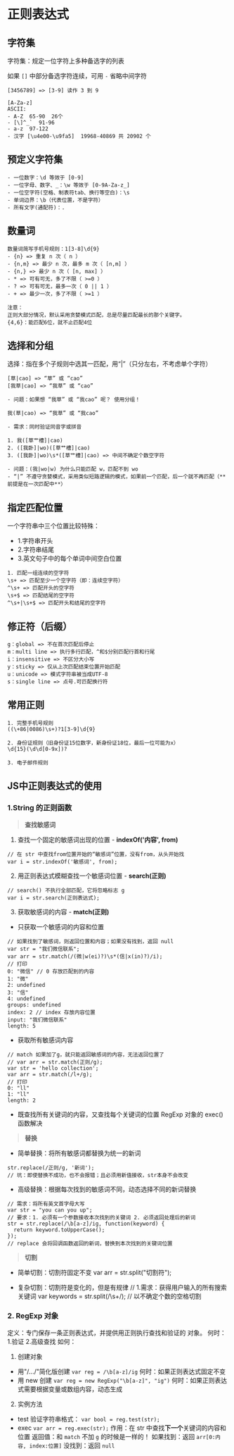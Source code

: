 # 正则表达式

## 字符集

字符集：规定一位字符上多种备选字的列表

如果 `[]` 中部分备选字符连续，可用 `-` 省略中间字符

```
[3456789] => [3-9] 读作 3 到 9

[A-Za-z]
ASCII: 
- A-Z  65-90  26个
- [\]^_`  91-96
- a-z  97-122
- 汉字 [\u4e00-\u9fa5]  19968-40869 共 20902 个  
```

## 预定义字符集

```
- 一位数字：\d 等效于 [0-9]
- 一位字母、数字、_：\w 等效于 [0-9A-Za-z_]
- 一位空字符(空格、制表符tab、换行等空白)：\s
- 单词边界：\b（代表位置，不是字符）
- 所有文字(通配符)：.
```

## 数量词

```
数量词简写手机号规则：1[3-8]\d{9}
- {n} => 重复 n 次（ n ）
- {n,m} => 最少 n 次，最多 m 次（ [n,m] ）
- {n,} => 最少 n 次（ [n, max] ）
- * => 可有可无，多了不限（ >=0 ）
- ? => 可有可无，最多一次（ 0 || 1 ）
- + => 最少一次，多了不限（ >=1 ）

注意：
正则大部分情况，默认采用贪婪模式匹配，总是尽量匹配最长的那个关键字。
{4,6}：能匹配6位，就不止匹配4位
```

## 选择和分组

选择：指在多个子规则中选其一匹配，用“|”（只分左右，不考虑单个字符）

```
[草|cao] => “草” 或 “cao”
[我草|cao] => “我草” 或 “cao”

- 问题：如果想 “我草” 或 “我cao” 呢？ 使用分组！

我(草|cao) => “我草” 或 “我cao”

- 需求：同时验证同音字或拼音

1. 我([草艹槽]|cao)
2. ([我卧]|wo)([草艹槽]|cao)
3. ([我卧]|wo)\s*([草艹槽]|cao) => 中间不确定个数空字符

- 问题：(我|wo|w) 为什么只能匹配 w，匹配不到 wo
- “|” 不遵守贪婪模式，采用类似短路逻辑的模式，如果前一个匹配，后一个就不再匹配（**前提是在一次匹配中**）
```

## 指定匹配位置

一个字符串中三个位置比较特殊：
- 1.字符串开头
- 2.字符串结尾
- 3.英文句子中的每个单词中间空白位置

```
1. 匹配一组连续的空字符
\s+ => 匹配至少一个空字符（即：连续空字符）
^\s+ => 匹配开头的空字符
\s+$ => 匹配结尾的空字符
^\s+|\s+$ => 匹配开头和结尾的空字符
```

## 修正符（后缀）

```
g：global => 不在首次匹配后停止
m：multi line => 执行多行匹配，^和$分别匹配行首和行尾
i：insensitive => 不区分大小写
y：sticky => 仅从上次匹配结束位置开始匹配
u：unicode => 模式字符串被当成UTF-8
s：single line => 点号.可匹配换行符
```

## 常用正则

```
1. 完整手机号规则
((\+86|0086)\s+)?1[3-9]\d{9}

2. 身份证规则（旧身份证15位数字，新身份证18位，最后一位可能为x）
\d{15}(\d\d[0-9x])?

3. 电子邮件规则

```

## JS中正则表达式的使用

### 1.String 的正则函数

> **查找敏感词**
1. 查找一个固定的敏感词出现的位置 - **indexOf('内容', from)**
```
// 在 str 中查找from位置开始的“敏感词”位置，没有from，从头开始找
var i = str.indexOf('敏感词', from);
``` 
2. 用正则表达式模糊查找一个敏感词位置 - **search(正则)**
```
// search() 不执行全部匹配，它将忽略标志 g
var i = str.search(正则表达式);
```
3. 获取敏感词的内容 - **match(正则)**
* 只获取一个敏感词的内容和位置
```
// 如果找到了敏感词，则返回位置和内容；如果没有找到，返回 null
var str = "我们微信联系";
var arr = str.match(/(微|w(ei)?)\s*(信|x(in)?)/i);
// 打印
0: "微信" // 0 存放匹配到的内容
1: "微"
2: undefined
3: "信"
4: undefined
groups: undefined
index: 2 // index 存放内容位置
input: "我们微信联系"
length: 5
```
* 获取所有敏感词内容
```
// match 如果加了g，就只能返回敏感词的内容，无法返回位置了
// var arr = str.match(正则/g);
var str = 'hello collection';
var arr = str.match(/l+/g);
// 打印
0: "ll"
1: "ll"
length: 2
```

* 既查找所有关键词的内容，又查找每个关键词的位置
RegExp 对象的 exec() 函数解决

> **替换**
* 简单替换：将所有敏感词都替换为统一的新词
```
str.replace(/正则/g, '新词');
// 坑：即使替换不成功，也不会报错；且必须用新值接收，str本身不会改变
```

* 高级替换：根据每次找到的敏感词不同，动态选择不同的新词替换
```
// 需求：将所有英文首字母大写
var str = "you can you up";
// 要求：1. 必须有一个参数接收本次找到的关键词 2. 必须返回处理后的新词
str = str.replace(/\b[a-z]/ig, function(keyword) {
  return keyword.toUpperCase();
});
// replace 会将回调函数返回的新词，替换到本次找到的关键词位置
```

> **切割**
* 简单切割：切割符固定不变
var arr = str.split("切割符");

* 复杂切割：切割符是变化的，但是有规律
// 1.需求：获得用户输入的所有搜索关键词
var keywords = str.split(/\s+/); // 以不确定个数的空格切割

### 2. RegExp 对象
定义：专门保存一条正则表达式，并提供用正则执行查找和验证的 对象。
何时：1.验证 2.高级查找
如何：
1. 创建对象
* 用"/.../"简化版创建
`var reg = /\b[a-z]/ig`
何时：如果正则表达式固定不变
* 用 new 创建
`var reg = new RegExp("\b[a-z]", "ig")`
何时：如果正则表达式需要根据变量或数组内容，动态生成
2. 实例方法
* test
验证字符串格式： `var bool = reg.test(str);`
* exec
`var arr = reg.exec(str);`
作用：在 str 中查找**下一个**关键词的内容和位置
返回值：和 `match` 不加 `g` 的时候是一样的！
      如果找到：返回 `arr[0:内容, index:位置]`
      没找到：返回 `null`